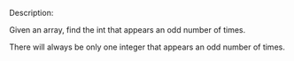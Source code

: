Description:

Given an array, find the int that appears an odd number of times.

There will always be only one integer that appears an odd number of times.
